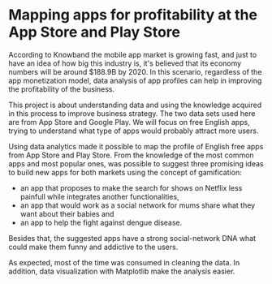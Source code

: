 # Mapping apps for profitability at the App Store and Play Store

According to Knowband the mobile app market is growing fast, and just to have an idea of how big this industry is, it's believed that its economy numbers will be around $188.9B by 2020. In this scenario, regardless of the app monetization model, data analysis of app profiles can help in improving the profitability of the business.

This project is about understanding data and using the knowledge acquired in this process to improve business strategy. The two data sets used here are from App Store and Google Play. We will focus on free English apps, trying to understand what type of apps would probably attract more users.

Using data analytics made it possible to map the profile of English free apps from App Store and Play Store. From the knowledge of the most common apps and most popular ones, was possible to suggest three promising ideas to build new apps for both markets using the concept of gamification: 
* an app that proposes to make the search for shows on Netflix less painfull while integrates another functionalities, 
* an app that would work as a social network for mums share what they want about their babies and 
* an app to help the fight against dengue disease. 

Besides that, the suggested apps have a strong social-network DNA what could make them funny and addictive to the users.

As expected, most of the time was consumed in cleaning the data. In addition, data visualization with Matplotlib make the analysis easier.
